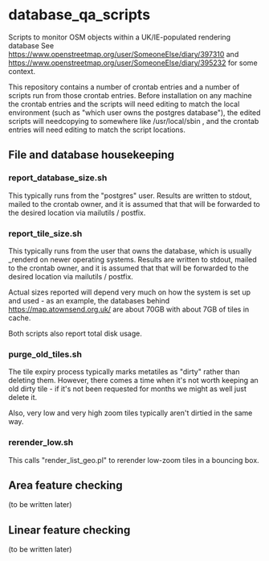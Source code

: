 # database_qa_scripts
Scripts to monitor OSM objects within a UK/IE-populated rendering database
See https://www.openstreetmap.org/user/SomeoneElse/diary/397310 and https://www.openstreetmap.org/user/SomeoneElse/diary/395232 for some context.

This repository contains a number of crontab entries and a number of scripts run from those crontab entries.  Before installation on any machine the crontab entries and the scripts will need editing to match the local environment (such as "which user owns the postgres database"), the edited scripts will needcopying to somewhere like /usr/local/sbin , and the crontab entries will need editing to match the script locations.

## File and database housekeeping

### report_database_size.sh

This typically runs from the "postgres" user.  Results are written to stdout, mailed to the crontab owner, and it is assumed that that will be forwarded to the desired location via mailutils / postfix.

### report_tile_size.sh

This typically runs from the user that owns the database, which is usually _renderd on newer operating systems.  Results are written to stdout, mailed to the crontab owner, and it is assumed that that will be forwarded to the desired location via mailutils / postfix.

Actual sizes reported will depend very much on how the system is set up and used - as an example, the databases behind https://map.atownsend.org.uk/ are about 70GB with about 7GB of tiles in cache.

Both scripts also report total disk usage.

### purge_old_tiles.sh

The tile expiry process typically marks metatiles as "dirty" rather than deleting them.  However, there comes a time when it's not worth keeping an old dirty tile - if it's not been requested for months we might as well just delete it.

Also, very low and very high zoom tiles typically aren't dirtied in the same way.

### rerender_low.sh

This calls "render_list_geo.pl" to rerender low-zoom tiles in a bouncing box.

## Area feature checking

(to be written later)

## Linear feature checking

(to be written later)

